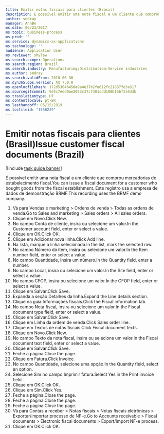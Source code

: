 ```yaml
---
title: Emitir notas fiscais para clientes (Brasil)
description: É possível emitir uma nota fiscal a um cliente que comprou mercadorias do estabelecimento fiscal.
author: sndray
manager: AnnBe
ms.date: 06/23/2017
ms.topic: business-process
ms.prod: ''
ms.service: dynamics-ax-applications
ms.technology: ''
audience: Application User
ms.reviewer: shylaw
ms.search.scope: Operations
ms.search.region: Brazil
ms.search.industry: Manufacturing;Distribution;Service industries
ms.author: sndray
ms.search.validFrom: 2016-06-30
ms.dyn365.ops.version: AX 7.0.0
ms.openlocfilehash: 172d53646458a9a4e37b2fe612fc21837fe3a817
ms.sourcegitcommit: 9d4c7edd0ae2053c37c7d81cdd180b16bf3a9d3b
ms.translationtype: HT
ms.contentlocale: pt-BR
ms.lasthandoff: 05/15/2019
ms.locfileid: "1556239"
---
```

# <a name="issue-customer-fiscal-documents-brazil"></a><span data-ttu-id="8418e-103">Emitir notas fiscais para clientes (Brasil)</span><span class="sxs-lookup"><span data-stu-id="8418e-103">Issue customer fiscal documents (Brazil)</span></span>

[!include [task guide banner](../../includes/task-guide-banner.md)]

<span data-ttu-id="8418e-104">É possível emitir uma nota fiscal a um cliente que comprou mercadorias do estabelecimento fiscal.</span><span class="sxs-lookup"><span data-stu-id="8418e-104">You can issue a fiscal document for a customer who bought goods from the fiscal establishment.</span></span> <span data-ttu-id="8418e-105">Este registro usa a empresa de dados de demonstração BRMF.</span><span class="sxs-lookup"><span data-stu-id="8418e-105">This recording uses the BRMF demo company.</span></span>

1. <span data-ttu-id="8418e-106">Vá para Vendas e marketing > Ordens de venda > Todas as ordens de venda.</span><span class="sxs-lookup"><span data-stu-id="8418e-106">Go to Sales and marketing > Sales orders > All sales orders.</span></span>
2. <span data-ttu-id="8418e-107">Clique em Novo.</span><span class="sxs-lookup"><span data-stu-id="8418e-107">Click New.</span></span>
3. <span data-ttu-id="8418e-108">No campo Conta de cliente, insira ou selecione um valor.</span><span class="sxs-lookup"><span data-stu-id="8418e-108">In the Customer account field, enter or select a value.</span></span>
4. <span data-ttu-id="8418e-109">Clique em OK.</span><span class="sxs-lookup"><span data-stu-id="8418e-109">Click OK.</span></span>
5. <span data-ttu-id="8418e-110">Clique em Adicionar nova linha.</span><span class="sxs-lookup"><span data-stu-id="8418e-110">Click Add line.</span></span>
6. <span data-ttu-id="8418e-111">Na lista, marque a linha selecionada.</span><span class="sxs-lookup"><span data-stu-id="8418e-111">In the list, mark the selected row.</span></span>
7. <span data-ttu-id="8418e-112">No campo Número do item, insira ou selecione um valor.</span><span class="sxs-lookup"><span data-stu-id="8418e-112">In the Item number field, enter or select a value.</span></span>
8. <span data-ttu-id="8418e-113">No campo Quantidade, insira um número.</span><span class="sxs-lookup"><span data-stu-id="8418e-113">In the Quantity field, enter a number.</span></span>
9. <span data-ttu-id="8418e-114">No campo Local, insira ou selecione um valor.</span><span class="sxs-lookup"><span data-stu-id="8418e-114">In the Site field, enter or select a value.</span></span>
10. <span data-ttu-id="8418e-115">No campo CFOP, insira ou selecione um valor.</span><span class="sxs-lookup"><span data-stu-id="8418e-115">In the CFOP field, enter or select a value.</span></span>
11. <span data-ttu-id="8418e-116">Clique em Salvar.</span><span class="sxs-lookup"><span data-stu-id="8418e-116">Click Save.</span></span>
12. <span data-ttu-id="8418e-117">Expanda a seção Detalhes da linha.</span><span class="sxs-lookup"><span data-stu-id="8418e-117">Expand the Line details section.</span></span>
13. <span data-ttu-id="8418e-118">Clique na guia Informações fiscais.</span><span class="sxs-lookup"><span data-stu-id="8418e-118">Click the Fiscal information tab.</span></span>
14. <span data-ttu-id="8418e-119">No campo Nota fiscal, insira ou selecione um valor.</span><span class="sxs-lookup"><span data-stu-id="8418e-119">In the Fiscal document type field, enter or select a value.</span></span>
15. <span data-ttu-id="8418e-120">Clique em Salvar.</span><span class="sxs-lookup"><span data-stu-id="8418e-120">Click Save.</span></span>
16. <span data-ttu-id="8418e-121">Clique em Linha da ordem de venda.</span><span class="sxs-lookup"><span data-stu-id="8418e-121">Click Sales order line.</span></span>
17. <span data-ttu-id="8418e-122">Clique em Textos de notas fiscais.</span><span class="sxs-lookup"><span data-stu-id="8418e-122">Click Fiscal document texts.</span></span>
18. <span data-ttu-id="8418e-123">Clique em Novo.</span><span class="sxs-lookup"><span data-stu-id="8418e-123">Click New.</span></span>
19. <span data-ttu-id="8418e-124">No campo Texto da nota fiscal, insira ou selecione um valor.</span><span class="sxs-lookup"><span data-stu-id="8418e-124">In the Fiscal document text field, enter or select a value.</span></span>
20. <span data-ttu-id="8418e-125">Clique em Salvar.</span><span class="sxs-lookup"><span data-stu-id="8418e-125">Click Save.</span></span>
21. <span data-ttu-id="8418e-126">Feche a página.</span><span class="sxs-lookup"><span data-stu-id="8418e-126">Close the page.</span></span>
22. <span data-ttu-id="8418e-127">Clique em Fatura.</span><span class="sxs-lookup"><span data-stu-id="8418e-127">Click Invoice.</span></span>
23. <span data-ttu-id="8418e-128">No campo Quantidade, selecione uma opção.</span><span class="sxs-lookup"><span data-stu-id="8418e-128">In the Quantity field, select an option.</span></span>
24. <span data-ttu-id="8418e-129">Selecione Sim no campo Imprimir fatura.</span><span class="sxs-lookup"><span data-stu-id="8418e-129">Select Yes in the Print invoice field.</span></span>
25. <span data-ttu-id="8418e-130">Clique em OK.</span><span class="sxs-lookup"><span data-stu-id="8418e-130">Click OK.</span></span>
26. <span data-ttu-id="8418e-131">Clique em Sim.</span><span class="sxs-lookup"><span data-stu-id="8418e-131">Click Yes.</span></span>
27. <span data-ttu-id="8418e-132">Feche a página.</span><span class="sxs-lookup"><span data-stu-id="8418e-132">Close the page.</span></span>
28. <span data-ttu-id="8418e-133">Feche a página.</span><span class="sxs-lookup"><span data-stu-id="8418e-133">Close the page.</span></span>
29. <span data-ttu-id="8418e-134">Feche a página.</span><span class="sxs-lookup"><span data-stu-id="8418e-134">Close the page.</span></span>
30. <span data-ttu-id="8418e-135">Vá para Contas a receber > Notas fiscais > Notas fiscais eletrônicas > Exportar/importar processo de NF-e.</span><span class="sxs-lookup"><span data-stu-id="8418e-135">Go to Accounts receivable > Fiscal documents > Electronic fiscal documents > Export/import NF-e process.</span></span>
31. <span data-ttu-id="8418e-136">Clique em OK.</span><span class="sxs-lookup"><span data-stu-id="8418e-136">Click OK.</span></span>

